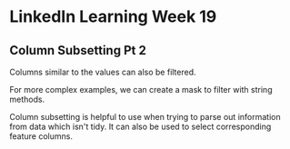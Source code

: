 # LinkedIn Learning Week 19

## Column Subsetting Pt 2

Columns similar to the values can also be filtered. 

For more complex examples, we can create a mask to filter with string methods.

Column subsetting is helpful to use when trying to parse out information from data which isn't tidy. It can also be used to select corresponding feature columns.